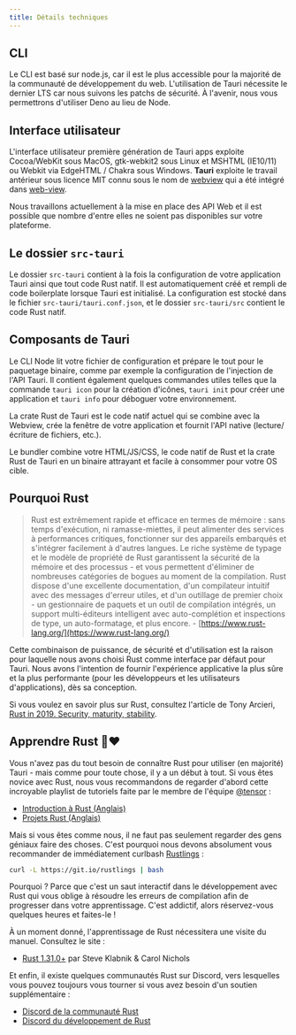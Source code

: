 ```yaml
---
title: Détails techniques
---
```


## CLI

Le CLI est basé sur node.js, car il est le plus accessible pour la majorité de la communauté de développement du web. L'utilisation de Tauri nécessite le dernier LTS car nous suivons les patchs de sécurité. À l'avenir, nous vous permettrons d'utiliser Deno au lieu de Node.

## Interface utilisateur

<!-- TODO: Update for Zserge Webview bindings -->

L'interface utilisateur première génération de Tauri apps exploite Cocoa/WebKit sous MacOS, gtk-webkit2 sous Linux et MSHTML (IE10/11) ou Webkit via EdgeHTML / Chakra sous Windows. **Tauri** exploite le travail antérieur sous licence MIT connu sous le nom de [webview](https://github.com/zserge/webview) qui a été intégré dans [web-view](https://github.com/Boscop/web-view).

<div className="alert alert--warning" role="alert">
  Nous travaillons actuellement à la mise en place des API Web et il est possible que nombre d'entre elles ne soient pas disponibles sur votre plateforme.
</div>

## Le dossier `src-tauri`

Le dossier `src-tauri` contient à la fois la configuration de votre application Tauri ainsi que tout code Rust natif. Il est automatiquement créé et rempli de code boilerplate lorsque Tauri est initialisé. La configuration est stocké dans le fichier `src-tauri/tauri.conf.json`, et le dossier `src-tauri/src` contient le code Rust natif.

## Composants de Tauri

Le CLI Node lit votre fichier de configuration et prépare le tout pour le paquetage binaire, comme par exemple la configuration de l'injection de l'API Tauri. Il contient également quelques commandes utiles telles que la commande `tauri icon` pour la création d'icônes, `tauri init` pour créer une application et `tauri info` pour déboguer votre environnement.

La crate Rust de Tauri est le code natif actuel qui se combine avec la Webview, crée la fenêtre de votre application et fournit l'API native (lecture/écriture de fichiers, etc.).

Le bundler combine votre HTML/JS/CSS, le code natif de Rust et la crate Rust de Tauri en un binaire attrayant et facile à consommer pour votre OS cible.

## Pourquoi Rust

> Rust est extrêmement rapide et efficace en termes de mémoire : sans temps d'exécution, ni ramasse-miettes, il peut alimenter des services à performances critiques, fonctionner sur des appareils embarqués et s'intégrer facilement à d'autres langues. Le riche système de typage et le modèle de propriété de Rust garantissent la sécurité de la mémoire et des processus - et vous permettent d'éliminer de nombreuses catégories de bogues au moment de la compilation. Rust dispose d'une excellente documentation, d'un compilateur intuitif avec des messages d'erreur utiles, et d'un outillage de premier choix - un gestionnaire de paquets et un outil de compilation intégrés, un support multi-éditeurs intelligent avec auto-complétion et inspections de type, un auto-formatage, et plus encore. - [https://www.rust-lang.org/](https://www.rust-lang.org/)

Cette combinaison de puissance, de sécurité et d'utilisation est la raison pour laquelle nous avons choisi Rust comme interface par défaut pour Tauri. Nous avons l'intention de fournir l'expérience applicative la plus sûre et la plus performante (pour les développeurs et les utilisateurs d'applications), dès sa conception.

Si vous voulez en savoir plus sur Rust, consultez l'article de Tony Arcieri, [Rust in 2019. Security, maturity, stability](https://tonyarcieri.com/rust-in-2019-security-maturity-stability).

## Apprendre Rust 🦀❤️

Vous n'avez pas du tout besoin de connaître Rust pour utiliser (en majorité) Tauri - mais comme pour toute chose, il y a un début à tout. Si vous êtes novice avec Rust, nous vous recommandons de regarder d'abord cette incroyable playlist de tutoriels faite par le membre de l'équipe [@tensor](https://tensor-programming.com/) :

- [Introduction à Rust (Anglais)](https://www.youtube.com/playlist?list=PLJbE2Yu2zumDF6BX6_RdPisRVHgzV02NW)
- [Projets Rust (Anglais)](https://www.youtube.com/playlist?list=PLJbE2Yu2zumDD5vy2BuSHvFZU0a6RDmgb)

Mais si vous êtes comme nous, il ne faut pas seulement regarder des gens géniaux faire des choses. C'est pourquoi nous devons absolument vous recommander de immédiatement curlbash [Rustlings](https://github.com/rust-lang/rustlings) :

```bash
curl -L https://git.io/rustlings | bash
```

Pourquoi ? Parce que c'est un saut interactif dans le développement avec Rust qui vous oblige à résoudre les erreurs de compilation afin de progresser dans votre apprentissage. C'est addictif, alors réservez-vous quelques heures et faites-le !

À un moment donné, l'apprentissage de Rust nécessitera une visite du manuel. Consultez le site :

- [Rust 1.31.0+](https://doc.rust-lang.org/stable/book/) par Steve Klabnik & Carol Nichols

Et enfin, il existe quelques communautés Rust sur Discord, vers lesquelles vous pouvez toujours vous tourner si vous avez besoin d'un soutien supplémentaire :

- [Discord de la communauté Rust](https://bit.ly/rust-community)
- [Discord du développement de Rust](https://discord.gg/SG3m9pk)
